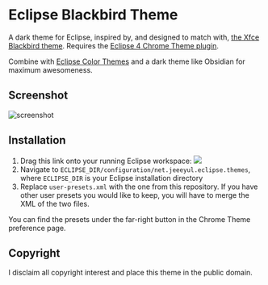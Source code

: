 Eclipse Blackbird Theme
=======================

A dark theme for Eclipse, inspired by, and designed to match with, [the Xfce Blackbird theme](https://github.com/shimmerproject/Blackbird). Requires the [Eclipse 4 Chrome Theme plugin](https://github.com/jeeeyul/eclipse-themes).

Combine with [Eclipse Color Themes](http://eclipsecolorthemes.org/?view=plugin) and a dark theme like Obsidian for maximum awesomeness.

Screenshot
----------

![screenshot](https://raw.github.com/Isaac356/eclipse-theme-blackbird/master/screenshot.png)

Installation
------------

1. Drag this link onto your running Eclipse workspace: <a href="http://marketplace.eclipse.org/marketplace-client-intro?mpc_install=339851" class="drag"><img src="http://marketplace.eclipse.org/sites/all/modules/custom/marketplace/images/installbutton.png"></a>
2. Navigate to `ECLIPSE_DIR/configuration/net.jeeeyul.eclipse.themes`, where `ECLIPSE_DIR` is your Eclipse installation directory
3. Replace `user-presets.xml` with the one from this repository. If you have other user presets you would like to keep, you will have to merge the XML of the two files.

You can find the presets under the far-right button in the Chrome Theme preference page.

Copyright
---------

I disclaim all copyright interest and place this theme in the public domain.
